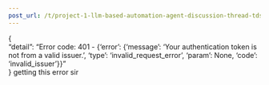 ```yaml
---
post_url: /t/project-1-llm-based-automation-agent-discussion-thread-tds-jan-2025/164277/458
---
```

{  
“detail”: “Error code: 401 - {‘error’: {‘message’: ‘Your authentication token is not from a valid issuer.’, ‘type’: ‘invalid\_request\_error’, ‘param’: None, ‘code’: ‘invalid\_issuer’}}”  
} getting this error sir